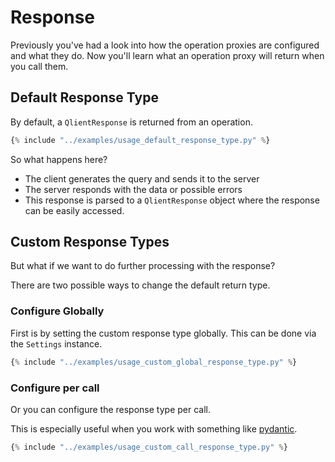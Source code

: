 # Response

Previously you've had a look into how the operation proxies are configured and what they do. Now you'll learn what an
operation proxy will return when you call them.

## Default Response Type

By default, a `QlientResponse` is returned from an operation.

```python 
{% include "../examples/usage_default_response_type.py" %}
```

So what happens here?

* The client generates the query and sends it to the server
* The server responds with the data or possible errors
* This response is parsed to a `QlientResponse` object where the response can be easily accessed.

## Custom Response Types

But what if we want to do further processing with the response?

There are two possible ways to change the default return type.

### Configure Globally

First is by setting the custom response type globally. This can be done via the `Settings` instance.

```python 
{% include "../examples/usage_custom_global_response_type.py" %}
```

### Configure per call

Or you can configure the response type per call.

This is especially useful when you work with something like [pydantic](https://pydantic-docs.helpmanual.io/).

```python 
{% include "../examples/usage_custom_call_response_type.py" %}
```

